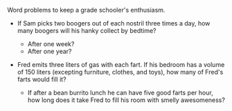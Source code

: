 Word problems to keep a grade schooler's enthusiasm.

* If Sam picks two boogers out of each nostril three times a day, how many boogers will his hanky collect by bedtime?
  * After one week?
  * After one year?
  
* Fred emits three liters of gas with each fart. If his bedroom has a volume of 150 liters (excepting furniture, clothes, and toys), how many of Fred's farts would fill it?
  * If after a bean burrito lunch he can have five good farts per hour, how long does it take Fred to fill his room with smelly awesomeness?
  
